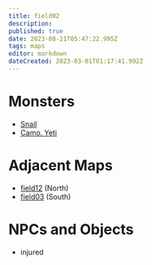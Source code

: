 ```yaml
---
title: field02
description: 
published: true
date: 2023-08-21T05:47:22.995Z
tags: maps
editor: markdown
dateCreated: 2023-03-01T01:17:41.992Z
---
```


# Monsters
 * [Snail](/monsters/snail)
 * [Camo. Yeti](/monsters/camo-yeti)

# Adjacent Maps
 * [field12](/maps/field12) (North)
 * [field03](/maps/field03) (South)

# NPCs and Objects
 * injured
